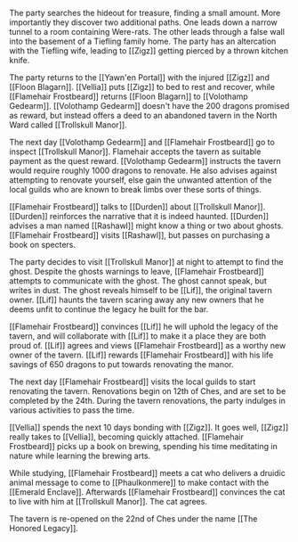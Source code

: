 The party searches the hideout for treasure, finding a small amount. More importantly they discover two additional paths. One leads down a narrow tunnel to a room containing Were-rats. The other leads through a false wall into the basement of a Tiefling family home. The party has an altercation with the Tiefling wife, leading to [[Zigz]] getting pierced by a thrown kitchen knife.

The party returns to the [[Yawn'en Portal]] with the injured [[Zigz]] and [[Floon Blagarn]]. [[Vellia]] puts [[Zigz]] to bed to rest and recover, while [[Flamehair Frostbeard]] returns [[Floon Blagarn]] to [[Volothamp Gedearm]]. [[Volothamp Gedearm]] doesn't have the 200 dragons promised as reward, but instead offers a deed to an abandoned tavern in the North Ward called [[Trollskull Manor]].

The next day [[Volothamp Gedearm]] and [[Flamehair Frostbeard]] go to inspect [[Trollskull Manor]]. Flamehair accepts the tavern as suitable payment as the quest reward. [[Volothamp Gedearm]] instructs the tavern would require roughly 1000 dragons to renovate. He also advises against attempting to renovate yourself, else gain the unwanted attention of the local guilds who are known to break limbs over these sorts of things.

[[Flamehair Frostbeard]] talks to [[Durden]] about [[Trollskull Manor]]. [[Durden]] reinforces the narrative that it is indeed haunted. [[Durden]] advises a man named [[Rashawl]] might know a thing or two about ghosts. [[Flamehair Frostbeard]] visits [[Rashawl]], but passes on purchasing a book on specters.

The party decides to visit [[Trollskull Manor]] at night to attempt to find the ghost. Despite the ghosts warnings to leave, [[Flamehair Frostbeard]] attempts to communicate with the ghost. The ghost cannot speak, but writes in dust. The ghost reveals himself to be [[Lif]], the original tavern owner. [[Lif]] haunts the tavern scaring away any new owners that he deems unfit to continue the legacy he built for the bar.

[[Flamehair Frostbeard]] convinces [[Lif]] he will uphold the legacy of the tavern, and will collaborate with [[Lif]] to make it a place they are both proud of. [[Lif]] agrees and views [[Flamehair Frostbeard]] as a worthy new owner of the tavern. [[Lif]] rewards [[Flamehair Frostbeard]] with his life savings of 650 dragons to put towards renovating the manor.

The next day [[Flamehair Frostbeard]] visits the local guilds to start renovating the tavern. Renovations begin on 12th of Ches, and are set to be completed by the 24th. During the tavern renovations, the party indulges in various activities to pass the time.

[[Vellia]] spends the next 10 days bonding with [[Zigz]]. It goes well, [[Zigz]] really takes to [[Vellia]], becoming quickly attached. [[Flamehair Frostbeard]] picks up a book on brewing, spending his time meditating in nature while learning the brewing arts. 

While studying, [[Flamehair Frostbeard]] meets a cat who delivers a druidic animal message to come to [[Phaulkonmere]] to make contact with the [[Emerald Enclave]]. Afterwards [[Flamehair Frostbeard]] convinces the cat to live with him at [[Trollskull Manor]]. The cat agrees.

The tavern is re-opened on the 22nd of Ches under the name [[The Honored Legacy]].